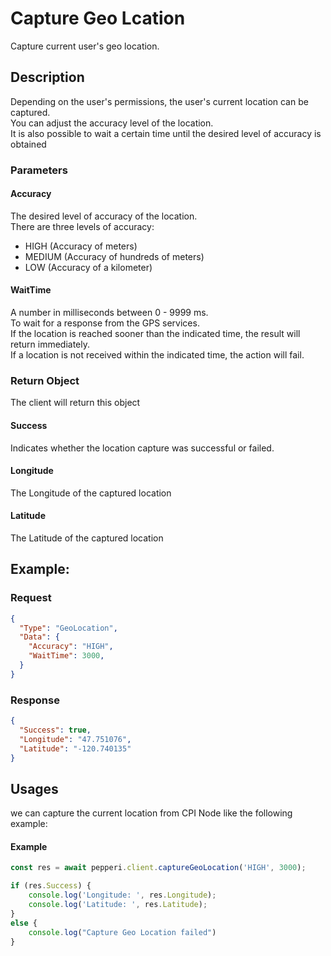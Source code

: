 # Capture Geo Lcation
Capture current user's geo location.

## Description
Depending on the user's permissions, the user's current location can be captured.\
You can adjust the accuracy level of the location.\
It is also possible to wait a certain time until the desired level of accuracy is obtained

### Parameters


#### Accuracy
The desired level of accuracy of the location.\
There are three levels of accuracy:
* HIGH (Accuracy of meters)
* MEDIUM (Accuracy of hundreds of meters)
* LOW (Accuracy of a kilometer)




#### WaitTime
A number in milliseconds between 0 - 9999 ms.\
To wait for a response from the GPS services.\
If the location is reached sooner than the indicated time, the result will return immediately.\
If a location is not received within the indicated time, the action will fail.


### Return Object
The client will return this object

#### Success
Indicates whether the location capture was successful or failed.
#### Longitude
The Longitude of the captured location
#### Latitude
The Latitude of the captured location
 
## Example:

### Request
```json
{
  "Type": "GeoLocation",
  "Data": {
    "Accuracy": "HIGH",
    "WaitTime": 3000,    
  }
}
```

### Response
```json
{
  "Success": true,
  "Longitude": "47.751076",
  "Latitude": "-120.740135"
}
```

## Usages
we can capture the current location from  CPI Node like the following example:

#### Example 
```typescript
const res = await pepperi.client.captureGeoLocation('HIGH', 3000);

if (res.Success) {
    console.log('Longitude: ', res.Longitude);
    console.log('Latitude: ', res.Latitude);
}
else {
    console.log("Capture Geo Location failed")
}

```
